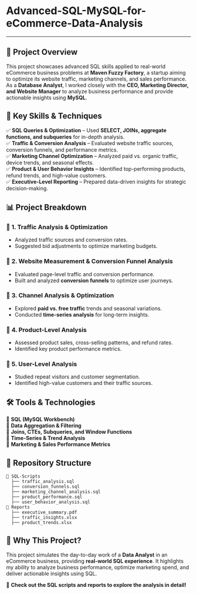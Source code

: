 # Advanced-SQL-MySQL-for-eCommerce-Data-Analysis

---


## 📌 Project Overview  
This project showcases advanced SQL skills applied to real-world eCommerce business problems at **Maven Fuzzy Factory**, a startup aiming to optimize its website traffic, marketing channels, and sales performance. As a **Database Analyst**, I worked closely with the **CEO, Marketing Director, and Website Manager** to analyze business performance and provide actionable insights using **MySQL**.  

## 🚀 Key Skills & Techniques  
✅ **SQL Queries & Optimization** – Used **SELECT, JOINs, aggregate functions, and subqueries** for in-depth analysis.  
✅ **Traffic & Conversion Analysis** – Evaluated website traffic sources, conversion funnels, and performance metrics.  
✅ **Marketing Channel Optimization** – Analyzed paid vs. organic traffic, device trends, and seasonal effects.  
✅ **Product & User Behavior Insights** – Identified top-performing products, refund trends, and high-value customers.  
✅ **Executive-Level Reporting** – Prepared data-driven insights for strategic decision-making.  

## 📊 Project Breakdown  

### 🔹 **1. Traffic Analysis & Optimization**  
- Analyzed traffic sources and conversion rates.  
- Suggested bid adjustments to optimize marketing budgets.  

### 🔹 **2. Website Measurement & Conversion Funnel Analysis**  
- Evaluated page-level traffic and conversion performance.  
- Built and analyzed **conversion funnels** to optimize user journeys.  

### 🔹 **3. Channel Analysis & Optimization**  
- Explored **paid vs. free traffic** trends and seasonal variations.  
- Conducted **time-series analysis** for long-term insights.  

### 🔹 **4. Product-Level Analysis**  
- Assessed product sales, cross-selling patterns, and refund rates.  
- Identified key product performance metrics.  

### 🔹 **5. User-Level Analysis**  
- Studied repeat visitors and customer segmentation.  
- Identified high-value customers and their traffic sources.  

## 🛠️ Tools & Technologies  
🔹 **SQL (MySQL Workbench)**  
🔹 **Data Aggregation & Filtering**  
🔹 **Joins, CTEs, Subqueries, and Window Functions**  
🔹 **Time-Series & Trend Analysis**  
🔹 **Marketing & Sales Performance Metrics**  

## 📂 Repository Structure  
```
📁 SQL-Scripts  
  ├── traffic_analysis.sql  
  ├── conversion_funnels.sql  
  ├── marketing_channel_analysis.sql  
  ├── product_performance.sql  
  ├── user_behavior_analysis.sql  
📁 Reports  
  ├── executive_summary.pdf  
  ├── traffic_insights.xlsx  
  ├── product_trends.xlsx  
```

## 📢 Why This Project?  
This project simulates the day-to-day work of a **Data Analyst** in an eCommerce business, providing **real-world SQL experience**. It highlights my ability to analyze business performance, optimize marketing spend, and deliver actionable insights using SQL.  

📌 **Check out the SQL scripts and reports to explore the analysis in detail!**  
